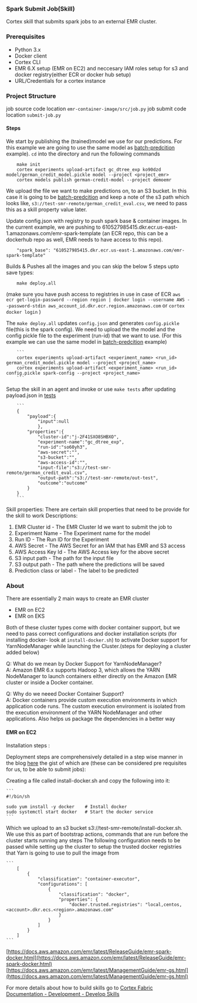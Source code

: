 ### Spark Submit Job(Skill)

Cortex skill that submits spark jobs to an external EMR cluster.

### Prerequisites

- Python 3.x
- Docker client
- Cortex CLI 
- EMR 6.X setup (EMR on EC2) and neccesary IAM roles setup for s3 and docker registry(either ECR or docker hub setup)
- URL/Credentials for a cortex instance

### Project Structure
job source code location `emr-container-image/src/job.py`
job submit code location `submit-job.py`

#### Steps

We start by publishing the (trained)model we use for our predictions. For this example we are going to use the same model as [batch-predcition](https://github.com/CognitiveScale/cortex-fabric-examples/tree/master/batch-prediction/model) example). `cd` into the directory and run the following commands

        make init
        cortex experiments upload-artifact gc_dtree_exp ko90dzd model/german_credit_model.pickle model --project <project_emr>
        cortex models publish german-credit-model --project demoemr

We upload the file we want to make predictions on, to an S3 bucket. In this case it is going to be [batch-predcition](https://github.com/CognitiveScale/cortex-fabric-examples/tree/master/batch-prediction/train/german_credit_eval.csv) and keep a note of the s3 path which looks like, `s3://test-smr-remote/german_credit_eval.csv`, we need to pass this as a skill property value later.


Update config.json with registry to push spark base & container images. In the current example, we are pushing to 610527985415.dkr.ecr.us-east-1.amazonaws.com/emr-spark-template (an ECR repo, this can be a dockerhub repo as well, EMR needs to have access to this repo).
        
        "spark_base": "610527985415.dkr.ecr.us-east-1.amazonaws.com/emr-spark-template"

Builds & Pushes all the images and you can skip the below 5 steps upto save types:

        make deploy.all
        
(make sure you have push access to registries in use in case of ECR
 `aws ecr get-login-password --region region | docker login --username AWS --password-stdin aws_account_id.dkr.ecr.region.amazonaws.com` or `cortex docker login`
)

The `make deploy.all` updates `config.json` and generates `config.pickle` file(this is the spark config). We need to upload the the model and the config pickle file to the experiment (run-id) that we want to use. (For this example we can use the same model in [batch-predcition](https://github.com/CognitiveScale/cortex-fabric-examples/tree/master/batch-prediction/model) example)

        ```
        cortex experiments upload-artifact <experiment_name> <run_id> german_credit_model.pickle model --project <project_name>
        cortex experiments upload-artifact <experiment_name> <run_id> config.pickle spark-config --project <project_name>
        ```

Setup the skill in an agent and invoke or use `make tests` after updating payload.json in [tests](./tests)
        
        ```
        {
            "payload":{
                "input":null
                },
            "properties":{
                "cluster-id":"j-2F41SXO8SHBXO", 
                "experiment-name":"gc_dtree_exp",
                "run-id":"so60yh3",
                "aws-secret":"",
                "s3-bucket":"",
                "aws-access-id":"",
                "input-file":"s3://test-smr-remote/german_credit_eval.csv",
                "output-path":"s3://test-smr-remote/out-test",
                "outcome":"outcome"
            }
        }
        ```

Skill properties: There are certain skill properties that need to be provide for the skill to work
Descriptions:
1. EMR Cluster id - The EMR Cluster Id we want to submit the job to
2. Experiment Name - The Experiment name for the model
3. Run ID - The Run ID for the Experiment
4. AWS Secret - The AWS Secret for an IAM that has EMR and S3 access
5. AWS Access Key Id - The AWS Access key for the above secret
6. S3 input path - The path for the input file
7. S3 output path - The path where the predictions will be saved
8. Prediction class or label - The label to be predicted

### About
There are essentially 2 main ways to create an EMR cluster

- EMR on EC2
- EMR on EKS

Both of these cluster types come with docker container support, but we need to pass correct configurations and docker installation scripts (for installing docker- look at `install-docker.sh`) to activate Docker support for YarnNodeManager while launching the Cluster.(steps for deploying a cluster added below)

Q: What do we mean by Docker Support for YarnNodeManager?<br>
A: Amazon EMR 6.x supports Hadoop 3, which allows the YARN NodeManager to launch containers either directly on the Amazon EMR cluster or inside a Docker container. 

Q: Why do we neeed Docker Container Support?<br>
A: Docker containers provide custom execution environments in which application code runs. The custom execution environment is isolated from the execution environment of the YARN NodeManager and other applications. Also helps us package the dependencies in a better way

#### EMR on EC2

Installation steps :

Deployment steps are comprehensively detailed in a step wise manner in the blog [here](https://hangar.tech/posts/emr-docker/) the gist of which are (these can be considered pre requisites for us, to be able to submit jobs):

Creating a file called install-docker.sh and copy the following into it:
	
    ```
	#!/bin/sh

    sudo yum install -y docker    # Install docker
    sudo systemctl start docker   # Start the docker service
    ```

Which we upload to an s3 bucket s3://test-smr-remote/install-docker.sh. We use this as part of bootstrap actions, commands that are run before the cluster starts running any steps
The following configuration needs to be passed while setting up the cluster to setup the trusted docker registries that Yarn is going to use to pull the image from 
	
    ```
        [
            {
                "classification": "container-executor",
                "configurations": [
                    {
                        "classification": "docker",
                        "properties": {
                            "docker.trusted.registries": "local,centos,<account>.dkr.ecs.<region>.amazonaws.com"
                        }
                    }
                ]
            }
        ]
    ```




[https://docs.aws.amazon.com/emr/latest/ReleaseGuide/emr-spark-docker.html](https://docs.aws.amazon.com/emr/latest/ReleaseGuide/emr-spark-docker.html) <br>
[https://docs.aws.amazon.com/emr/latest/ManagementGuide/emr-gs.html](https://docs.aws.amazon.com/emr/latest/ManagementGuide/emr-gs.html)

For more details about how to build skills go to [Cortex Fabric Documentation - Development - Develop Skills](https://cognitivescale.github.io/cortex-fabric/docs/build-skills/define-skills)
